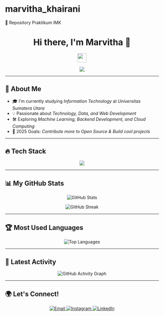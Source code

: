 # marvitha_khairani
📌 Repository Praktikum IMK

<h1 align="center">Hi there, I'm Marvitha 👋</h1>
<p align="center">
  <img src="https://media.giphy.com/media/hvRJCLFzcasrR4ia7z/giphy.gif" width="30px">
</p>

<p align="center">
  <img src="https://readme-typing-svg.herokuapp.com?color=%238ABAD3&center=true&vCenter=true&lines=Welcome+to+my+GitHub!+🚀;Aspiring+Data+Analyst+📊;Tech+Enthusiast+💻">
</p>

---

## 🚀 About Me
- 🎓 I’m currently studying *Information Technology* at *Universitas Sumatera Utara*
- 💡 Passionate about *Technology, Data, and Web Development*
- 🛠️ Exploring *Machine Learning, Backend Development, and Cloud Computing*
- 🎯 2025 Goals: *Contribute more to Open Source & Build cool projects*

---

## 🔥 Tech Stack
<p align="center">
  <img src="https://skillicons.dev/icons?i=html,css,js,python,mysql,git,github,vscode,figma" />
</p>

---

## 📊 My GitHub Stats
<p align="center">
  <img src="https://github-readme-stats.vercel.app/api?username=marvitha&show_icons=true&theme=blueberry" alt="GitHub Stats" />
</p>

<p align="center">
  <img src="https://github-readme-streak-stats.herokuapp.com/?user=marvitha&theme=blueberry" alt="GitHub Streak" />
</p>

---

## 🏆 Most Used Languages
<p align="center">
  <img src="https://github-readme-stats.vercel.app/api/top-langs/?username=marvitha&layout=compact&theme=blueberry" alt="Top Languages" />
</p>

---

## 🔄 Latest Activity
<p align="center">
  <img src="https://github-readme-activity-graph.vercel.app/graph?username=marvitha&theme=blueberry&hide_border=true" alt="GitHub Activity Graph" />
</p>

---

## 🌍 Let's Connect!
<p align="center">
  <a href="mailto:marvithakhairani@students.usu.ac.id">
    <img alt="Email" src="https://img.shields.io/badge/Email-%238ABAD3?style=for-the-badge&logo=gmail&logoColor=white" />
  </a>
  <a href="https://www.instagram.com/marvitha_khairani?igsh=Z3ByeDNqOWVmM3Zl" target="_blank">
    <img alt="Instagram" src="https://img.shields.io/badge/Instagram-%238ABAD3?style=for-the-badge&logo=instagram&logoColor=white" />
  </a>
  <a href="https://www.linkedin.com/in/marvitha-khairani-75ba14280/" target="_blank">
    <img alt="LinkedIn" src="https://img.shields.io/badge/LinkedIn-%238ABAD3?style=for-the-badge&logo=linkedin&logoColor=white" />
  </a>
</p>
